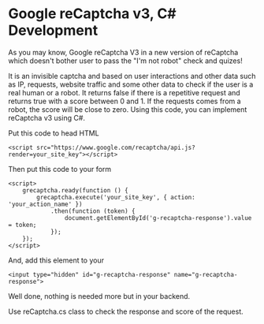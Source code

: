 # Google reCaptcha v3, C# Development

As you may know, Google reCaptcha V3 in a new version of reCaptcha which doesn't bother user to pass the "I'm not robot" check and quizes!

It is an invisible captcha and based on user interactions and other data such as IP, requests, website traffic and some other data to check if the user is a real human or a robot. It returns false if there is a repetitive request and returns true with a score between 0 and 1. If the requests comes from a robot, the score will be close to zero. Using this code, you can implement reCaptcha v3 using C#.

Put this code to head HTML
```
<script src="https://www.google.com/recaptcha/api.js?render=your_site_key"></script>
```

Then put this code to your form
```
<script>
    grecaptcha.ready(function () {
        grecaptcha.execute('your_site_key', { action: 'your_action_name' })
            .then(function (token) {
                document.getElementById('g-recaptcha-response').value = token;
            });
    });
</script>
```

And, add this element to your <form>
```
<input type="hidden" id="g-recaptcha-response" name="g-recaptcha-response">
```
  
Well done, nothing is needed more but in your backend.

Use reCaptcha.cs class to check the response and score of the request.

